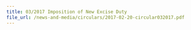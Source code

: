 ```yaml
---
title: 03/2017 Imposition of New Excise Duty
file_url: /news-and-media/circulars/2017-02-20-circular032017.pdf
---
```

